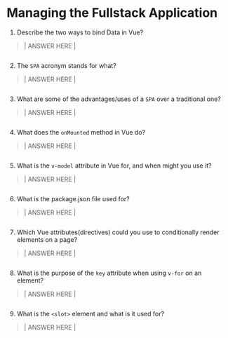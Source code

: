 # Managing the Fullstack Application


1. Describe the two ways to bind Data in Vue?
> | ANSWER HERE |
```

```

2. The `SPA` acronym stands for what?
> | ANSWER HERE |
```

```

3. What are some of the advantages/uses of a `SPA` over a traditional one?
> | ANSWER HERE |
```

```

4. What does the `onMounted` method in Vue do?
> | ANSWER HERE |
```

```

5. What is the `v-model` attribute in Vue for, and when might you use it?
> | ANSWER HERE |
```

```

6. What is the package.json file used for?
> | ANSWER HERE |
```

```

7. Which Vue attributes(directives) could you use to conditionally render elements on a page?
> | ANSWER HERE |
```

```

8. What is the purpose of the `key` attribute when using `v-for` on an element?
> | ANSWER HERE |
```

```
9. What is the `<slot>` element and what is it used for?
> | ANSWER HERE |
```

```